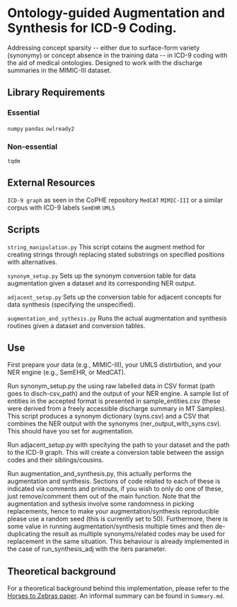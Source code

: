 # Ontology-guided Augmentation and Synthesis for ICD-9 Coding.

Addressing concept sparsity -- either due to surface-form variety (synonymy) or concept absence in the training data -- in ICD-9 coding with the aid of medical ontologies. Designed to work with the discharge summaries in the MIMIC-III dataset.

## Library Requirements

### Essential

``numpy``
``pandas``
``owlready2``

### Non-essential

``tqdm``

## External Resources
``ICD-9 graph`` as seen in the CoPHE repository
``MedCAT``
``MIMIC-III`` or a similar corpus with ICD-9 labels
``SemEHR``
``UMLS``

## Scripts

``string_manipulation.py``
This script cotains the augment method for creating strings through replacing stated substrings on specified positions with alternatives.

``synonym_setup.py``
Sets up the synonym conversion table for data augmentation given a dataset and its corresponding NER output.

``adjacent_setup.py``
Sets up the conversion table for adjacent concepts for data synthesis (specifying the unspecified).

``augmentation_and_sythesis.py``
Runs the actual augmentation and synthesis routines given a dataset and conversion tables.

## Use
First prepare your data (e.g., MIMIC-III), your UMLS distirbution, and your NER engine (e.g., SemEHR, or MedCAT).

Run synonym\_setup.py the using raw labelled data in CSV format (path goes to disch-csv\_path) and the output of your NER engine. A sample list of entities in the accepted format is presented in sample\_entities.csv (these were derived from a freely accessible discharge summary in MT Samples). This script produces a synonym dictionary (syns.csv) and a CSV that combines the NER output with the synonyms (ner\_output\_with\_syns.csv). This should have you set for augmentation.

Run adjacent\_setup.py with specitying the path to your dataset and the path to the ICD-9 graph. This will create a conversion table between the assign codes and their siblings/cousins.

Run augmentation\_and\_synthesis.py, this actually performs the augmentation and synthesis. Sections of code related to each of these is indicated via comments and printouts, if you wish to only do one of these, just remove/comment them out of the main function. Note that the augmentation and sythesis involve some randomness in picking replacements, hence to make your augmentation/synthesis reproducible please use a random seed (this is currently set to 50). Furthermore, there is some value in running augmentation/synthesis multiple times and then de-duplicating the result as multiple synonyms/related codes may be used for replacement in the same situation. This behaviour is already implemented in the case of run\_synthesis\_adj with the iters parameter.

## Theoretical background

For a theoretical background behind this implementation, please refer to the [Horses to Zebras paper](https://aclanthology.org/2022.bionlp-1.39/).
An informal summary can be found in ``Summary.md``.
